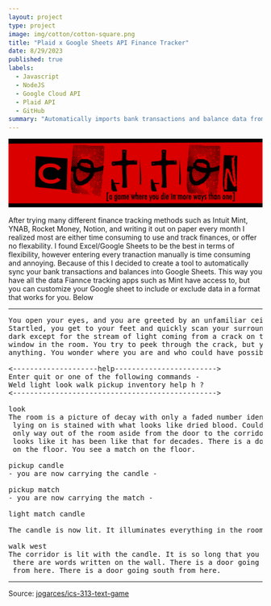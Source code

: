 ```yaml
---
layout: project
type: project
image: img/cotton/cotton-square.png
title: "Plaid x Google Sheets API Finance Tracker"
date: 8/29/2023
published: true
labels:
  - Javascript
  - NodeJS
  - Google Cloud API
  - Plaid API
  - GitHub
summary: "Automatically imports bank transactions and balance data from Plaid into a Google Sheet. Customize your Google Sheet and Create your own Intuit Mint today!"
---
```


<img class="img-fluid" src="../img/cotton/cotton-header.png">

After trying many different finance tracking methods such as Intuit Mint, YNAB, Rocket Money, Notion, and writing it out on paper every month I realized most are either time consuming to use and track finances, or offer no flexability. I found Excel/Google Sheets to be the best in terms of flexibility, however entering every tranaction manually is time consuming and annoying. Because of this I decided to create a tool to automatically sync your bank transactions and balances into Google Sheets. This way you have all the data Fiannce tracking apps such as Mint have access to, but you can customize your Google sheet to include or exclude data in a format that works for you. Below 

<hr>

<pre>
You open your eyes, and you are greeted by an unfamiliar ceiling.
Startled, you get to your feet and quickly scan your surroundings. It's
dark except for the stream of light coming from a crack on the only boarded
window in the room. You try to peek through the crack, but you cannot see
anything. You wonder where you are and who could have possibly brought you here.

<--------------------help------------------------>
Enter quit or one of the following commands -
Weld light look walk pickup inventory help h ?
<------------------------------------------------>

look
The room is a picture of decay with only a faded number identifying it as room-4. The bed you were
 lying on is stained with what looks like dried blood. Could it be your blood? No - it is not. The
 only way out of the room aside from the door to the corridor is a window that is boarded shut. It
 looks like it has been like that for decades. There is a door going west from here. You see a candle
 on the floor. You see a match on the floor.

pickup candle
- you are now carrying the candle -

pickup match
- you are now carrying the match -

light match candle

The candle is now lit. It illuminates everything in the room.

walk west
The corridor is lit with the candle. It is so long that you cannot see to the end. You notice that
 there are words written on the wall. There is a door going east from here. There is a way going north
 from here. There is a door going south from here.
</pre>

<hr>

Source: <a href="https://github.com/jogarces/ics-313-text-game"><i class="large github icon "></i>jogarces/ics-313-text-game</a>
